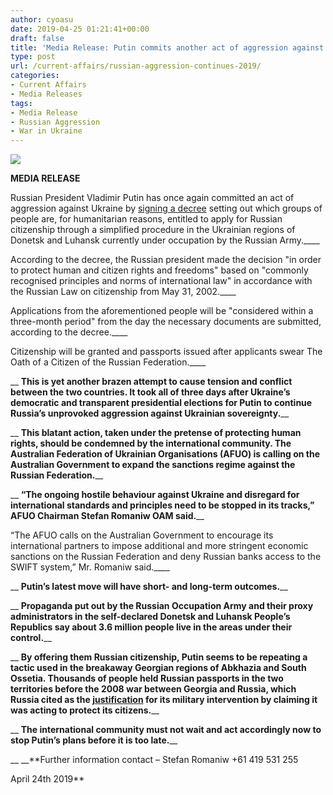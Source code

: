 ```yaml
---
author: cyoasu
date: 2019-04-25 01:21:41+00:00
draft: false
title: 'Media Release: Putin commits another act of aggression against Ukraine'
type: post
url: /current-affairs/russian-aggression-continues-2019/
categories:
- Current Affairs
- Media Releases
tags:
- Media Release
- Russian Aggression
- War in Ukraine
---
```


_[![](http://www.ozeukes.com/wp-content/uploads/2018/08/image002-1024x209.jpg)
](http://www.ozeukes.com/wp-content/uploads/2018/08/image002.jpg)_




**MEDIA RELEASE**




Russian President Vladimir Putin has once again committed an act of aggression against Ukraine by [signing a decree](http://kremlin.ru/acts/news/60358) setting out which groups of people are, for humanitarian reasons, entitled to apply for Russian citizenship through a simplified procedure in the Ukrainian regions of Donetsk and Luhansk currently under occupation by the Russian Army.____




According to the decree, the Russian president made the decision "in order to protect human and citizen rights and freedoms" based on "commonly recognised principles and norms of international law" in accordance with the Russian Law on citizenship from May 31, 2002.____




Applications from the aforementioned people will be "considered within a three-month period" from the day the necessary documents are submitted, according to the decree.____




Citizenship will be granted and passports issued after applicants swear The Oath of a Citizen of the Russian Federation.____




__ __This is yet another brazen attempt to cause tension and conflict between the two countries. It took all of three days after Ukraine’s democratic and transparent presidential elections for Putin to continue Russia’s unprovoked aggression against Ukrainian sovereignty.____




__ __This blatant action, taken under the pretense of protecting human rights, should be condemned by the international community. The Australian Federation of Ukrainian Organisations (AFUO) is calling on the Australian Government to expand the sanctions regime against the Russian Federation.____




__ __“The ongoing hostile behaviour against Ukraine and disregard for international standards and principles need to be stopped in its tracks,” AFUO Chairman Stefan Romaniw OAM said.____




“The AFUO calls on the Australian Government to encourage its international partners to impose additional and more stringent economic sanctions on the Russian Federation and deny Russian banks access to the SWIFT system,” Mr. Romaniw said.____




__ __Putin’s latest move will have short- and long-term outcomes.____




__ __Propaganda put out by the Russian Occupation Army and their proxy administrators in the self-declared Donetsk and Luhansk People’s Republics say about 3.6 million people live in the areas under their control.____




__ __By offering them Russian citizenship, Putin seems to be repeating a tactic used in the breakaway Georgian regions of Abkhazia and South Ossetia. Thousands of people held Russian passports in the two territories before the 2008 war between Georgia and Russia, which Russia cited as the [justification](http://en.kremlin.ru/events/president/transcripts/1042) for its military intervention by claiming it was acting to protect its citizens.____




__ __The international community must not wait and act accordingly now to stop Putin’s plans before it is too late.____




__ __**Further information contact – Stefan Romaniw +61 419 531 255

April 24th 2019**
